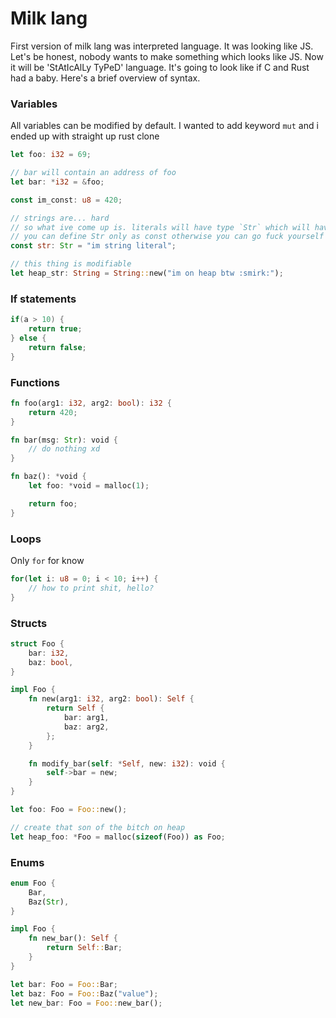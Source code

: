 # Milk lang

First version of milk lang was interpreted language. It was looking like JS.
Let's be honest, nobody wants to make something which looks like JS. Now it will be 'StAtIcAlLy TyPeD' language.
It's going to look like if C and Rust had a baby. Here's a brief overview of syntax.

### Variables
All variables can be modified by default. I wanted to add keyword `mut` and i ended up with straight up rust clone

```rust
let foo: i32 = 69;

// bar will contain an address of foo
let bar: *i32 = &foo;

const im_const: u8 = 420;

// strings are... hard
// so what ive come up is. literals will have type `Str` which will have string len and pointer to first char
// you can define Str only as const otherwise you can go fuck yourself
const str: Str = "im string literal";

// this thing is modifiable
let heap_str: String = String::new("im on heap btw :smirk:");
```

### If statements

```c
if(a > 10) {
    return true;
} else {
    return false;
}
```

### Functions

```rust
fn foo(arg1: i32, arg2: bool): i32 {
    return 420;
}

fn bar(msg: Str): void {
    // do nothing xd
}

fn baz(): *void {
    let foo: *void = malloc(1);

    return foo;
}
```

### Loops

Only `for` for know

```rust
for(let i: u8 = 0; i < 10; i++) {
    // how to print shit, hello?
}
```

### Structs

```rust
struct Foo {
    bar: i32,
    baz: bool,
}

impl Foo {
    fn new(arg1: i32, arg2: bool): Self {
        return Self {
            bar: arg1,
            baz: arg2,
        };
    }

    fn modify_bar(self: *Self, new: i32): void {
        self->bar = new;
    }
}

let foo: Foo = Foo::new();

// create that son of the bitch on heap
let heap_foo: *Foo = malloc(sizeof(Foo)) as Foo;
```

### Enums

```rust
enum Foo {
    Bar,
    Baz(Str),
}

impl Foo {
    fn new_bar(): Self {
        return Self::Bar;
    }
}

let bar: Foo = Foo::Bar;
let baz: Foo = Foo::Baz("value");
let new_bar: Foo = Foo::new_bar();
```
